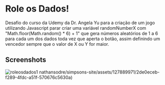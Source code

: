 # Role os Dados!

Desafio do curso da Udemy da Dr. Angela Yu para a criação de um jogo utilizando Javascript parar criar uma variável randomNumberX com "Math.floor(Math.random() * 6) + 1" que gera números aleatórios de 1 a 6 para cada um dos dados toda vez que aperta o botão, assim definindo um vencedor sempre que o valor de X ou Y for maior. 

## Screenshots

![roleosdados1](https://github.com/nathansodre/simpsons-site/assets/127889971/b1fef842-af5e-46cb-8574-e67cf5a294d9)
nathansodre/simpsons-site/assets/127889971/2de0eceb-f289-4fdc-a51f-570676c5630a)
